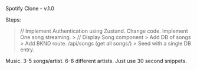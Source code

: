 Spotify Clone - v.1.0

Steps:
> // Implement Authentication using Zustand. Change code.
> Implement One song streaming.
    > // Display Song component
    > Add DB of songs
    > Add BKND route. /api/songs (get all songs/)
    > Seed with a single DB entry.


Music. 
3-5 songs/artist. 6-8 different artists. Just use 30 second snippets.